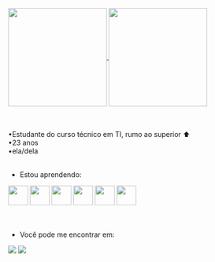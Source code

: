 <div>
<a href="https://github.com/camilla-sr/github-readme-stats">
  <img height=200 align="center" src="https://github-readme-stats.vercel.app/api?username=camilla-sr&theme=prussian" />
</a>
<a href="https://github.com/camilla-sr/convoychat">
  <img height=200 align="center" src="https://github-readme-stats.vercel.app/api/top-langs?username=camilla-sr&layout=compact&langs_count=8&card_width=320&theme=prussian" />
</a></div><br><br>


<p>
•Estudante do curso técnico em TI, rumo ao superior ⬆️<br>
•23 anos<br>
•ela/dela<br>
<br><p>

- Estou aprendendo:<br>
<div>
<img src="https://cdn.jsdelivr.net/gh/devicons/devicon/icons/java/java-original.svg" width="40" height="40"/>
<img src="https://cdn.jsdelivr.net/gh/devicons/devicon/icons/mysql/mysql-original-wordmark.svg" width="40" height="40"/>
<img src="https://cdn.jsdelivr.net/gh/devicons/devicon/icons/html5/html5-original.svg" width="40" height="40"/>
<img src="https://cdn.jsdelivr.net/gh/devicons/devicon/icons/css3/css3-original-wordmark.svg" width="40" height="40"/>
<img src="https://cdn.jsdelivr.net/gh/devicons/devicon/icons/python/python-original.svg" width="40" height="40"/>
<img src="https://cdn.jsdelivr.net/gh/devicons/devicon/icons/php/php-plain.svg" width="40" height="40"/>
</div><br><br>


- Você pode me encontrar em:<br>
<div>
<a href = "mailto:camilla.sreis2@gmail.com"><img loading="lazy" src="https://img.shields.io/badge/Gmail-D14836?style=for-the-badge&logo=gmail&logoColor=white" target="_blank"></a>
<a href="https://instagram.com/camilla.doragon" target="_blank"><img loading="lazy" src="https://img.shields.io/badge/-Instagram-%23E4405F?style=for-the-badge&logo=instagram&logoColor=white" target="_blank"></a>
</div>

